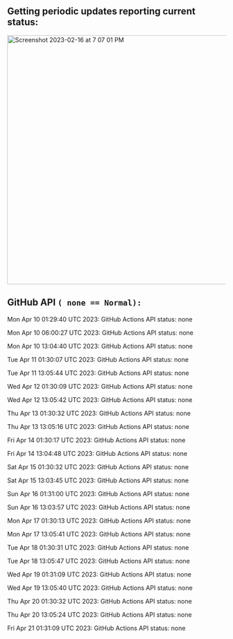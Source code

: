 
## Getting periodic updates reporting current status:
<img width="575" alt="Screenshot 2023-02-16 at 7 07 01 PM" src="https://user-images.githubusercontent.com/31228460/219539578-f880fea9-7a9d-4f7d-a7e2-5ce3d90ab466.png">

## GitHub API `( none == Normal):`

Mon Apr 10 01:29:40 UTC 2023: GitHub Actions API status: none

Mon Apr 10 06:00:27 UTC 2023: GitHub Actions API status: none

Mon Apr 10 13:04:40 UTC 2023: GitHub Actions API status: none

Tue Apr 11 01:30:07 UTC 2023: GitHub Actions API status: none

Tue Apr 11 13:05:44 UTC 2023: GitHub Actions API status: none

Wed Apr 12 01:30:09 UTC 2023: GitHub Actions API status: none

Wed Apr 12 13:05:42 UTC 2023: GitHub Actions API status: none

Thu Apr 13 01:30:32 UTC 2023: GitHub Actions API status: none

Thu Apr 13 13:05:16 UTC 2023: GitHub Actions API status: none

Fri Apr 14 01:30:17 UTC 2023: GitHub Actions API status: none

Fri Apr 14 13:04:48 UTC 2023: GitHub Actions API status: none

Sat Apr 15 01:30:32 UTC 2023: GitHub Actions API status: none

Sat Apr 15 13:03:45 UTC 2023: GitHub Actions API status: none

Sun Apr 16 01:31:00 UTC 2023: GitHub Actions API status: none

Sun Apr 16 13:03:57 UTC 2023: GitHub Actions API status: none

Mon Apr 17 01:30:13 UTC 2023: GitHub Actions API status: none

Mon Apr 17 13:05:41 UTC 2023: GitHub Actions API status: none

Tue Apr 18 01:30:31 UTC 2023: GitHub Actions API status: none

Tue Apr 18 13:05:47 UTC 2023: GitHub Actions API status: none

Wed Apr 19 01:31:09 UTC 2023: GitHub Actions API status: none

Wed Apr 19 13:05:40 UTC 2023: GitHub Actions API status: none

Thu Apr 20 01:30:32 UTC 2023: GitHub Actions API status: none

Thu Apr 20 13:05:24 UTC 2023: GitHub Actions API status: none

Fri Apr 21 01:31:09 UTC 2023: GitHub Actions API status: none
